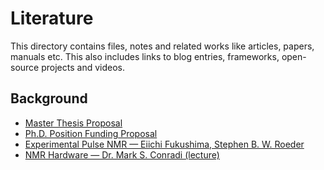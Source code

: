 # Literature

This directory contains files, notes and related works like articles, papers, manuals etc. This also includes links to blog entries, frameworks, open-source projects and videos.

## Background

- [Master Thesis Proposal](Master_Thesis_Proposal.pdf)
- [Ph.D. Position Funding Proposal](SNF_Project_funding.pdf)
- [Experimental Pulse NMR — Eiichi Fukushima, Stephen B. W. Roeder](Experimental_pulse_NMR.pdf)
- [NMR Hardware — Dr. Mark S. Conradi (lecture)](https://www.youtube.com/watch?v=kxpGN9eQ0-c)

